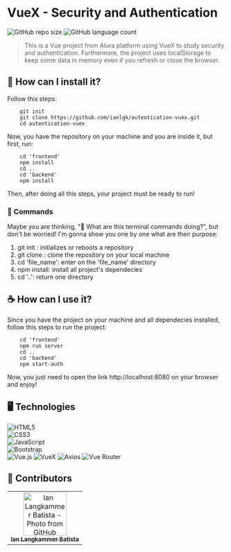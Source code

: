 # VueX - Security and Authentication

![GitHub repo size](https://img.shields.io/github/repo-size/ianlgk/github-profile-explorer?label=Repository%20size&style=plastic)
![GitHub language count](https://img.shields.io/github/languages/count/ianlgk/github-profile-explorer?label=Languages&style=plastic)

> This is a Vue project from Alura platform using VueX to study security and authentication. Furthermore, the project uses localStorage to keep some data in memory even if you refresh or close the browser.

## 🚀 How can I install it?
Follow this steps:

```
    git init
    git clone https://github.com/ianlgk/autentication-vuex.git
    cd autentication-vuex
```

Now, you have the repository on your machine and you are inside it, but first, run:

```
    cd 'frontend'
    npm install
    cd ..
    cd 'backend'
    npm install
```

Then, after doing all this steps, your project must be ready to run!

### 🤔 Commands
Maybe you are thinking, "🤔 What are this terminal commands doing?", but don't be worried!
I'm gonna show you one by one what are their purpose:
1. git init      : initializes or reboots a repository
2. git clone     : clone the repository on your local machine
3. cd 'file_name': enter on the 'file_name' directory
4. npm install: install all project's dependecies
5. cd '..': return one directory

## ☕ How can I use it?
Since you have the project on your machine and all dependecies installed, follow this steps to run the project:

```
    cd 'frontend'
    npm run server
    cd ..
    cd 'backend'
    npm start-auth
```

Now, you just need to open the link http://localhost:8080 on your browser and enjoy!

## 🖥️ Technologies

![HTML5](https://img.shields.io/badge/html5-%23E34F26.svg?style=for-the-badge&logo=html5&logoColor=white)<br>
![CSS3](https://img.shields.io/badge/css3-%231572B6.svg?style=for-the-badge&logo=css3&logoColor=white)<br>
![JavaScript](https://img.shields.io/badge/javascript-%23323330.svg?style=for-the-badge&logo=javascript&logoColor=%23F7DF1E)<br>
![Bootstrap](https://img.shields.io/badge/bootstrap-%23563D7C.svg?style=for-the-badge&logo=bootstrap&logoColor=white)<br>
![Vue.js](https://img.shields.io/badge/vuejs-%2335495e.svg?style=for-the-badge&logo=vuedotjs&logoColor=%234FC08D)
![VueX](https://img.shields.io/badge/vue-vuex-%2335495e.svg?style=for-the-badge&logo=vuedotjs&logoColor=%234FC08D)
![Axios](https://img.shields.io/badge/vue-axios-%2335495e.svg?style=for-the-badge&logo=vuedotjs&logoColor=%234FC08D)
![Vue Router](https://img.shields.io/badge/vue-vuerouter-%2335495e.svg?style=for-the-badge&logo=vuedotjs&logoColor=%234FC08D&)

## 🤝 Contributors

<table>
  <tr>
    <td align="center">
      <a href="https://github.com/ianlgk">
        <img src="https://avatars.githubusercontent.com/u/80867137?v=4" width="100px;" alt="Ian Langkammer Batista - Photo from GitHub"/><br>
        <sub>
          <b>Ian Langkammer Batista</b>
        </sub>
      </a>
    </td>
  </tr>
</table>